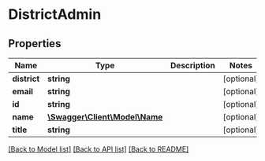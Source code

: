 # DistrictAdmin

## Properties
Name | Type | Description | Notes
------------ | ------------- | ------------- | -------------
**district** | **string** |  | [optional] 
**email** | **string** |  | [optional] 
**id** | **string** |  | [optional] 
**name** | [**\Swagger\Client\Model\Name**](Name.md) |  | [optional] 
**title** | **string** |  | [optional] 

[[Back to Model list]](../README.md#documentation-for-models) [[Back to API list]](../README.md#documentation-for-api-endpoints) [[Back to README]](../README.md)


